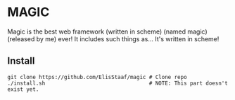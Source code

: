 # MAGIC
Magic is the best web framework (written in scheme) (named magic) (released by me)
ever! It includes such things as... It's written in scheme!

## Install
```console
git clone https://github.com/ElisStaaf/magic # Clone repo
./install.sh                                 # NOTE: This part doesn't exist yet.
```
